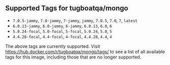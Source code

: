 ## Supported Tags for tugboatqa/mongo

* `7.0.5-jammy`, `7.0-jammy`, `7-jammy`, `jammy`, `7.0.5`, `7.0`, `7`, `latest`
* `6.0.13-jammy`, `6.0-jammy`, `6-jammy`, `6.0.13`, `6.0`, `6`
* `5.0.24-focal`, `5.0-focal`, `5-focal`, `5.0.24`, `5.0`, `5`
* `4.4.28-focal`, `4.4-focal`, `4-focal`, `4.4.28`, `4.4`, `4`

The above tags are currently supported. Visit https://hub.docker.com/r/tugboatqa/mongo/tags/ to see a list of all available tags for this image, including those that are no longer supported.
